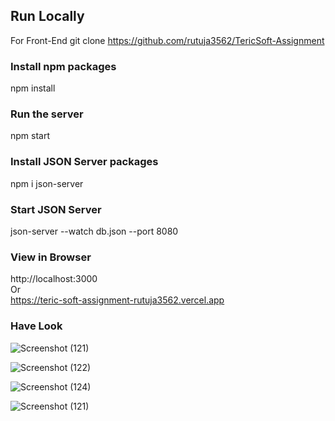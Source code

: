 
## Run Locally

  For Front-End
  git clone https://github.com/rutuja3562/TericSoft-Assignment
  
  ### Install npm packages
 
  npm install
  ### Run the server  <br/>
  npm start  <br/>
 ### Install JSON Server packages  <br/>
 npm i json-server
 ### Start JSON Server
 json-server --watch db.json --port 8080  <br/>
### View in Browser  <br/>
http://localhost:3000  <br/>
Or
  <br/>
https://teric-soft-assignment-rutuja3562.vercel.app

### Have Look
![Screenshot (121)](https://user-images.githubusercontent.com/96000964/186860911-f258a272-d26d-4d26-9a05-03171f245717.png)

![Screenshot (122)](https://user-images.githubusercontent.com/96000964/186860971-3f27a90b-75b6-4859-92a4-1aed9b4164da.png)

![Screenshot (124)](https://user-images.githubusercontent.com/96000964/186861033-5be4ca55-6513-43a6-bbe9-1298eccdd9e5.png)

![Screenshot (121)](https://user-images.githubusercontent.com/96000964/186860911-f258a272-d26d-4d26-9a05-03171f245717.png)

